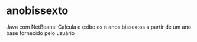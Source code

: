 # anobissexto
Java com NetBeans: Calcula e exibe os n anos bissextos a partir de um ano base fornecido pelo usuário
